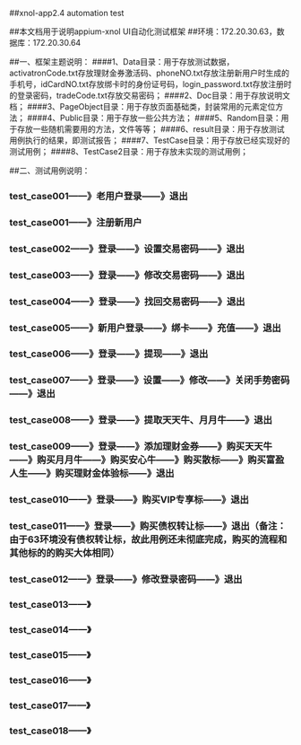 ##xnol-app2.4 automation test

##本文档用于说明appium-xnol UI自动化测试框架
##环境：172.20.30.63，数据库：172.20.30.64


##一、框架主题说明：
####1、Data目录：用于存放测试数据，activatronCode.txt存放理财金券激活码、phoneNO.txt存放注册新用户时生成的手机号，idCardNO.txt存放绑卡时的身份证号码，login_password.txt存放注册时的登录密码，tradeCode.txt存放交易密码；
####2、Doc目录：用于存放说明文档；
####3、PageObject目录：用于存放页面基础类，封装常用的元素定位方法；
####4、Public目录：用于存放一些公共方法；
####5、Random目录：用于存放一些随机需要用的方法，文件等等；
####6、result目录：用于存放测试用例执行的结果，即测试报告；
####7、TestCase目录：用于存放已经实现好的测试用例；
####8、TestCase2目录：用于存放未实现的测试用例；

##二、测试用例说明：

### test_case001——》老用户登录——》退出

### test_case001——》注册新用户
    
### test_case002——》登录——》设置交易密码——》退出
    
### test_case003——》登录——》修改交易密码——》退出
    
### test_case004——》登录——》找回交易密码——》退出

### test_case005——》新用户登录——》绑卡——》充值——》退出

### test_case006——》登录——》提现——》退出

### test_case007——》登录——》设置——》修改——》关闭手势密码——》退出

### test_case008——》登录——》提取天天牛、月月牛——》退出

### test_case009——》登录——》添加理财金券——》购买天天牛——》购买月月牛——》购买安心牛——》购买散标——》购买富盈人生——》购买理财金体验标——》退出
    
### test_case010——》登录——》购买VIP专享标——》退出
    
### test_case011——》登录——》购买债权转让标——》退出（备注：由于63环境没有债权转让标，故此用例还未彻底完成，购买的流程和其他标的的购买大体相同）
    
### test_case012——》登录——》修改登录密码——》退出
    
### test_case013——》

### test_case014——》

### test_case015——》

### test_case016——》

### test_case017——》
    
### test_case018——》
